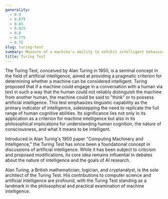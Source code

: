 ```yaml
---
generality:
  - 0.9
  - 0.875
  - 0.85
  - 0.825
  - 0.8
  - 0.775
  - 0.75
slug: turing-test
summary: Measure of a machine's ability to exhibit intelligent behavior equivalent to, or indistinguishable from, that of a human.
title: Turing Test
---
```


The Turing Test, conceived by Alan Turing in 1950, is a seminal concept in the field of artificial intelligence, aimed at providing a pragmatic criterion for determining whether a machine can be considered intelligent. Turing proposed that if a machine could engage in a conversation with a human via text in such a way that the human could not reliably distinguish the machine from another human, the machine could be said to "think" or to possess artificial intelligence. This test emphasizes linguistic capability as the primary indicator of intelligence, sidestepping the need to replicate the full range of human cognitive abilities. Its significance lies not only in its application as a criterion for machine intelligence but also in its philosophical implications for understanding human cognition, the nature of consciousness, and what it means to be intelligent.

Introduced in Alan Turing's 1950 paper "Computing Machinery and Intelligence," the Turing Test has since been a foundational concept in discussions of artificial intelligence. While it has been subject to criticism and proposed modifications, its core idea remains influential in debates about the nature of intelligence and the goals of AI research.

Alan Turing, a British mathematician, logician, and cryptanalyst, is the sole architect of the Turing Test. His contributions to computer science and artificial intelligence are profound, with the Turing Test standing as a landmark in the philosophical and practical examination of machine intelligence.

